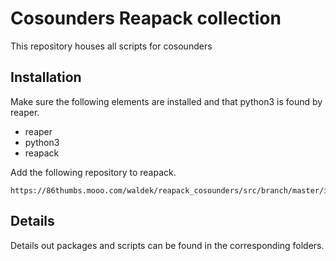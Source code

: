 # Cosounders Reapack collection

This repository houses all scripts for cosounders

## Installation

Make sure the following elements are installed and that python3 is found by reaper.

* reaper
* python3
* reapack 

Add the following repository to reapack.

```
https://86thumbs.mooo.com/waldek/reapack_cosounders/src/branch/master/index.xml
```

## Details

Details out packages and scripts can be found in the corresponding folders.
